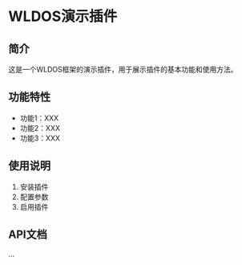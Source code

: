 # WLDOS演示插件

## 简介
这是一个WLDOS框架的演示插件，用于展示插件的基本功能和使用方法。

## 功能特性
- 功能1：XXX
- 功能2：XXX
- 功能3：XXX

## 使用说明
1. 安装插件
2. 配置参数
3. 启用插件

## API文档
...